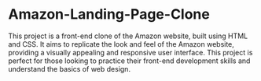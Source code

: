 # Amazon-Landing-Page-Clone
This project is a front-end clone of the Amazon website, built using HTML and CSS. It aims to replicate the look and feel of the Amazon website, providing a visually appealing and responsive user interface. This project is perfect for those looking to practice their front-end development skills and understand the basics of web design.
